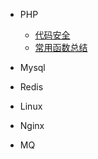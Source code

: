 * PHP

  * [代码安全](./docs/PHP/代码安全.md)
  * [常用函数总结](./docs/PHP/常用函数总结.md)

* Mysql
* Redis
* Linux
* Nginx
* MQ

  

